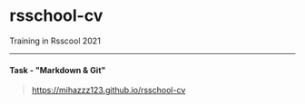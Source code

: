 # rsschool-cv
Training in Rsscool 2021
***

#### Task - "Markdown & Git"
> https://mihazzz123.github.io/rsschool-cv